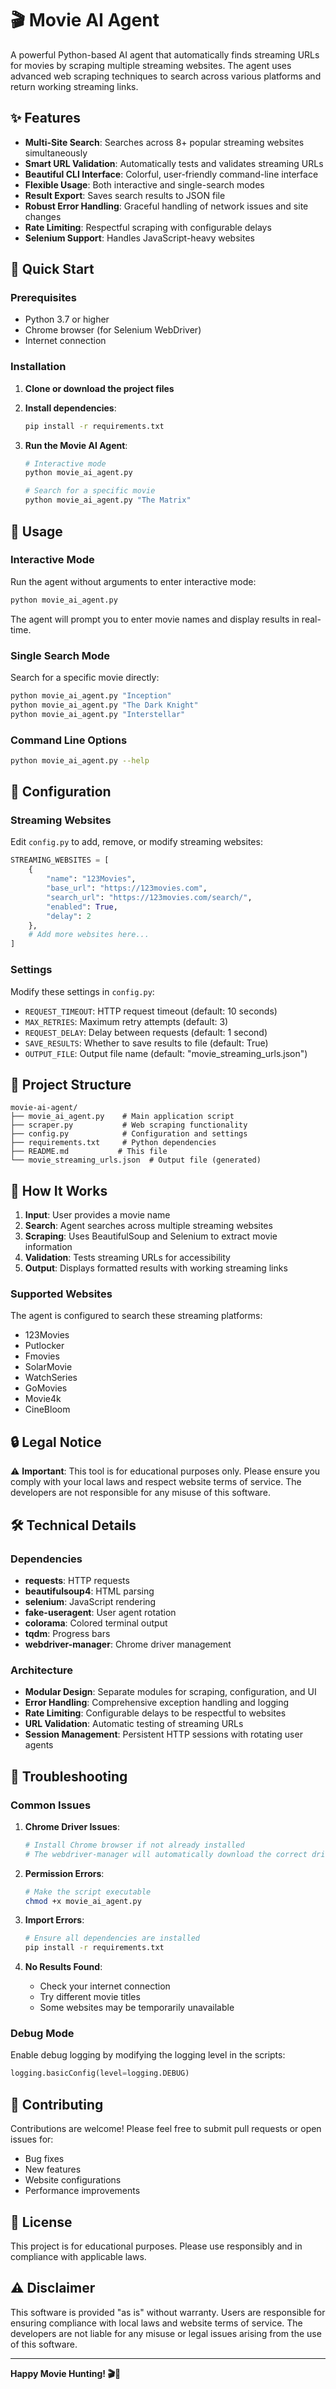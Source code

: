 # 🎬 Movie AI Agent

A powerful Python-based AI agent that automatically finds streaming URLs for movies by scraping multiple streaming websites. The agent uses advanced web scraping techniques to search across various platforms and return working streaming links.

## ✨ Features

- **Multi-Site Search**: Searches across 8+ popular streaming websites simultaneously
- **Smart URL Validation**: Automatically tests and validates streaming URLs
- **Beautiful CLI Interface**: Colorful, user-friendly command-line interface
- **Flexible Usage**: Both interactive and single-search modes
- **Result Export**: Saves search results to JSON file
- **Robust Error Handling**: Graceful handling of network issues and site changes
- **Rate Limiting**: Respectful scraping with configurable delays
- **Selenium Support**: Handles JavaScript-heavy websites

## 🚀 Quick Start

### Prerequisites

- Python 3.7 or higher
- Chrome browser (for Selenium WebDriver)
- Internet connection

### Installation

1. **Clone or download the project files**

2. **Install dependencies**:
   ```bash
   pip install -r requirements.txt
   ```

3. **Run the Movie AI Agent**:
   ```bash
   # Interactive mode
   python movie_ai_agent.py
   
   # Search for a specific movie
   python movie_ai_agent.py "The Matrix"
   ```

## 📖 Usage

### Interactive Mode
Run the agent without arguments to enter interactive mode:
```bash
python movie_ai_agent.py
```

The agent will prompt you to enter movie names and display results in real-time.

### Single Search Mode
Search for a specific movie directly:
```bash
python movie_ai_agent.py "Inception"
python movie_ai_agent.py "The Dark Knight"
python movie_ai_agent.py "Interstellar"
```

### Command Line Options
```bash
python movie_ai_agent.py --help
```

## 🔧 Configuration

### Streaming Websites
Edit `config.py` to add, remove, or modify streaming websites:

```python
STREAMING_WEBSITES = [
    {
        "name": "123Movies",
        "base_url": "https://123movies.com",
        "search_url": "https://123movies.com/search/",
        "enabled": True,
        "delay": 2
    },
    # Add more websites here...
]
```

### Settings
Modify these settings in `config.py`:

- `REQUEST_TIMEOUT`: HTTP request timeout (default: 10 seconds)
- `MAX_RETRIES`: Maximum retry attempts (default: 3)
- `REQUEST_DELAY`: Delay between requests (default: 1 second)
- `SAVE_RESULTS`: Whether to save results to file (default: True)
- `OUTPUT_FILE`: Output file name (default: "movie_streaming_urls.json")

## 📁 Project Structure

```
movie-ai-agent/
├── movie_ai_agent.py    # Main application script
├── scraper.py           # Web scraping functionality
├── config.py            # Configuration and settings
├── requirements.txt     # Python dependencies
├── README.md           # This file
└── movie_streaming_urls.json  # Output file (generated)
```

## 🎯 How It Works

1. **Input**: User provides a movie name
2. **Search**: Agent searches across multiple streaming websites
3. **Scraping**: Uses BeautifulSoup and Selenium to extract movie information
4. **Validation**: Tests streaming URLs for accessibility
5. **Output**: Displays formatted results with working streaming links

### Supported Websites

The agent is configured to search these streaming platforms:
- 123Movies
- Putlocker
- Fmovies
- SolarMovie
- WatchSeries
- GoMovies
- Movie4k
- CineBloom

## 🔒 Legal Notice

⚠️ **Important**: This tool is for educational purposes only. Please ensure you comply with your local laws and respect website terms of service. The developers are not responsible for any misuse of this software.

## 🛠️ Technical Details

### Dependencies
- **requests**: HTTP requests
- **beautifulsoup4**: HTML parsing
- **selenium**: JavaScript rendering
- **fake-useragent**: User agent rotation
- **colorama**: Colored terminal output
- **tqdm**: Progress bars
- **webdriver-manager**: Chrome driver management

### Architecture
- **Modular Design**: Separate modules for scraping, configuration, and UI
- **Error Handling**: Comprehensive exception handling and logging
- **Rate Limiting**: Configurable delays to be respectful to websites
- **URL Validation**: Automatic testing of streaming URLs
- **Session Management**: Persistent HTTP sessions with rotating user agents

## 🐛 Troubleshooting

### Common Issues

1. **Chrome Driver Issues**:
   ```bash
   # Install Chrome browser if not already installed
   # The webdriver-manager will automatically download the correct driver
   ```

2. **Permission Errors**:
   ```bash
   # Make the script executable
   chmod +x movie_ai_agent.py
   ```

3. **Import Errors**:
   ```bash
   # Ensure all dependencies are installed
   pip install -r requirements.txt
   ```

4. **No Results Found**:
   - Check your internet connection
   - Try different movie titles
   - Some websites may be temporarily unavailable

### Debug Mode
Enable debug logging by modifying the logging level in the scripts:
```python
logging.basicConfig(level=logging.DEBUG)
```

## 🤝 Contributing

Contributions are welcome! Please feel free to submit pull requests or open issues for:
- Bug fixes
- New features
- Website configurations
- Performance improvements

## 📄 License

This project is for educational purposes. Please use responsibly and in compliance with applicable laws.

## ⚠️ Disclaimer

This software is provided "as is" without warranty. Users are responsible for ensuring compliance with local laws and website terms of service. The developers are not liable for any misuse or legal issues arising from the use of this software.

---

**Happy Movie Hunting! 🎬🍿**